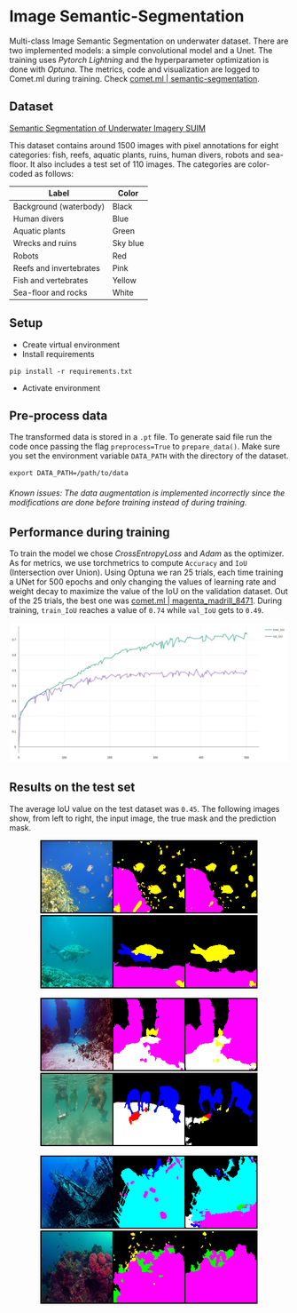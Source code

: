 # Image Semantic-Segmentation
Multi-class Image Semantic Segmentation on underwater dataset.
There are two implemented models: a simple convolutional model and a Unet.
The training uses *Pytorch Lightning* and the hyperparameter optimization is done with *Optuna*.
The metrics, code and visualization are logged to Comet.ml during training. Check [comet.ml | semantic-segmentation](https://www.comet.ml/aklopezcarbajal/semantic-segmentation/view/XTQcsRTTflYLoZIqMLn7mpZc6/panels).

## Dataset
[Semantic Segmentation of Underwater Imagery SUIM](https://www.kaggle.com/ashish2001/semantic-segmentation-of-underwater-imagery-suim)

This dataset contains around 1500 images with pixel annotations for eight categories: fish, reefs, aquatic plants, ruins, human divers, robots and sea-floor. It also includes a test set of 110 images. The categories are color-coded as follows:

| Label | Color |
| --- | --- |
| Background (waterbody) | Black |
| Human divers | Blue |
| Aquatic plants | Green |
| Wrecks and ruins | Sky blue |
| Robots | Red |
| Reefs and invertebrates | Pink |
| Fish and vertebrates | Yellow |
| Sea-floor and rocks | White |

## Setup
* Create virtual environment
* Install requirements
```
pip install -r requirements.txt 
```
* Activate environment

## Pre-process data
The transformed data is stored in a ```.pt``` file. To generate said file run the code once passing the flag ```preprocess=True``` to ```prepare_data()```. 
Make sure you set the environment variable ```DATA_PATH``` with the directory of the dataset.
```
export DATA_PATH=/path/to/data
```

###### Known issues:  The data augmentation is implemented incorrectly since the modifications are done before training instead of during training.

## Performance during training
To train the model we chose *CrossEntropyLoss* and *Adam* as the optimizer. As for metrics, we use torchmetrics to compute `Accuracy` and `IoU` (Intersection over Union).
Using Optuna we ran 25 trials, each time training a UNet for 500 epochs and only changing the values of learning rate and weight decay to maximize the value of the IoU on the validation dataset. Out of the 25 trials, the best one was [comet.ml | magenta_madrill_8471](https://www.comet.ml/aklopezcarbajal/semantic-segmentation/40a97891e0e740cc9c48f2555bd57095?experiment-tab=chart&showOutliers=true&smoothing=0&transformY=smoothing&xAxis=step). During training, `train_IoU` reaches a value of `0.74` while `val_IoU` gets to `0.49`.
<p align="center">
  <img src="imgs/train_val_IoU.jpeg" width=750>
</p>

## Results on the test set
The average IoU value on the test dataset was `0.45`. The following images show, from left to right, the input image, the true mask and the prediction mask. 
<p align="center">
  <img src="imgs/pred_000_IoU=0.38.png">
  <img src="imgs/pred_002_IoU=0.42.png">
</p>
<p align="center">
  <img src="imgs/pred_003_IoU=0.37.png">
  <img src="imgs/pred_004_IoU=0.56.png">
</p>
<p align="center">
  <img src="imgs/pred_006_IoU=0.45.png">
  <img src="imgs/pred_013_IoU=0.53.png">
</p>
